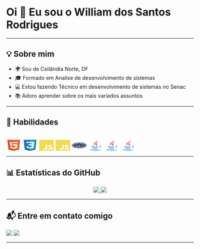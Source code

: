 # Oi 👋 Eu sou o William dos Santos Rodrigues

---

## 💡 Sobre mim
- 🌍 Sou de Ceilândia Norte, DF  
- 🎓 Formado em Analise de desenvolvimento de sistemas  
- 💻 Estou fazendo Técnico em desenvolvimento de sistemas no Senac  
- 📚 Adoro aprender sobre os mais variados assuntos  

---

## 🚀 Habilidades
<div style="display: inline_block"><br/>
  <img align="center" alt="HTML" height="30" width="40" src="https://raw.githubusercontent.com/devicons/devicon/master/icons/html5/html5-original.svg">
  <img align="center" alt="CSS" height="30" width="40" src="https://raw.githubusercontent.com/devicons/devicon/master/icons/css3/css3-original.svg">
  <img align="center" alt="JS" height="30" width="40" src="https://raw.githubusercontent.com/devicons/devicon/master/icons/javascript/javascript-plain.svg">
  <img align="center" alt="node.JS" height="30" width="40" src="https://raw.githubusercontent.com/devicons/devicon/master/icons/javascript/javascript-plain.svg">
  <img align="center" alt="PHP" height="30" width="40" src="https://raw.githubusercontent.com/devicons/devicon/master/icons/php/php-original.svg">
  <img align="center" alt="Java" height="30" width="40" src="https://raw.githubusercontent.com/devicons/devicon/master/icons/java/java-original.svg">
  <img align="center" alt="Spring" height="30" width="40" src="https://raw.githubusercontent.com/devicons/devicon/master/icons/java/java-original.svg">
  <img align="center" alt="Azure" height="30" width="40" src="https://raw.githubusercontent.com/devicons/devicon/master/icons/java/java-original.svg">
</div>

---

## 📊 Estatísticas do GitHub
<div align="center">
  <a href="https://github.com/William-Willam">
    <img height="160em" src="https://github-readme-stats.vercel.app/api?username=seu-usuario&show_icons=true&theme=radical&include_all_commits=true&count_private=true"/>
    <img height="160em" src="https://github-readme-stats.vercel.app/api/top-langs/?username=seu-usuario&layout=compact&langs_count=7&theme=radical"/>
  </a>
</div>

---

## 📬 Entre em contato comigo
<div>
  <a href="https://www.linkedin.com/in/wsdr96/" target="_blank"><img src="https://img.shields.io/badge/-LinkedIn-%230077B5?style=for-the-badge&logo=linkedin&logoColor=white"></a>
  <a href="mailto:williambfs2011@gmail.com"><img src="https://img.shields.io/badge/-Gmail-%23EA4335?style=for-the-badge&logo=gmail&logoColor=white"></a>
</div>

---
